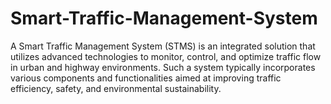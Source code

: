 # Smart-Traffic-Management-System
 A Smart Traffic Management System (STMS) is an integrated solution that utilizes advanced technologies to monitor, control, and optimize traffic flow in urban and highway environments. Such a system typically incorporates various components and functionalities aimed at improving traffic efficiency, safety, and environmental sustainability.
